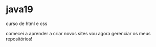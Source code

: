 # java19
 curso de html e css

comecei a aprender a criar novos sites vou agora gerenciar os meus repositórios!
